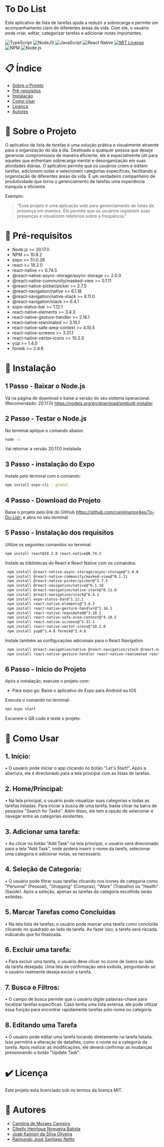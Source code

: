 # To Do List

Este aplicativo de lista de tarefas ajuda a reduzir a sobrecarga e permite um acompanhamento claro de diferentes áreas da vida. Com ele, o usuário pode criar, editar, categorizar tarefas e adicionar notas importantes.

![TypeScript](https://img.shields.io/badge/typescript-%23007ACC.svg?style=for-the-badge&logo=typescript&logoColor=white)
![NodeJS](https://img.shields.io/badge/node.js-6DA55F?style=for-the-badge&logo=node.js&logoColor=white)
![JavaScript](https://img.shields.io/badge/javascript-%23323330.svg?style=for-the-badge&logo=javascript&logoColor=%23F7DF1E)
![React Native](https://img.shields.io/badge/react_native-%2320232a.svg?style=for-the-badge&logo=react&logoColor=%2361DAFB)
[![MIT License](https://img.shields.io/badge/license-MIT-green.svg)](https://opensource.org/licenses/MIT)
![NPM](https://img.shields.io/badge/NPM-%23CB3837.svg?style=for-the-badge&logo=npm&logoColor=white)
![Node.js](https://img.shields.io/badge/Node.js-v20.17.0-brightgreen)

# 📋 Índice
- [Sobre o Projeto](#sobre-o-projeto)
- [Pré-requisitos](#pré-requisitos)
- [Instalação](#instalação)
- [Como Usar](#como-usar)
- [Licença](#licença)
- [Autores](#autores)

# 📝 Sobre o Projeto

O aplicativo de lista de tarefas é uma solução prática e visualmente atraente para a organização do dia a dia. Destinado a qualquer pessoa que deseje gerenciar compromissos de maneira eficiente, ele é especialmente útil para aqueles que enfrentam sobrecarga mental e desorganização em suas atividades diárias.
O aplicativo permite que os usuários criem e editem tarefas, adicionem notas e selecionem categorias específicas, facilitando a organização de diferentes áreas da vida. É um verdadeiro companheiro de produtividade que torna o gerenciamento de tarefas uma experiência tranquila e eficiente.

Exemplo:
> "Esse projeto é uma aplicação web para gerenciamento de listas de presença em eventos. Ele permite que os usuários registrem suas presenças e visualizem relatórios sobre a frequência."

# 🔧 Pré-requisitos

- Node.js >= 20.17.0
- NPM >= 10.8.2
- expo >= 51.0.28
- react >= 18.2.0
- react-native >= 0.74.5
- @react-native-async-storage/async-storage >= 2.0.0
- @react-native-community/masked-view >= 0.1.11
- @react-native-picker/picker >= 2.7.5
- @react-navigation/native >= 6.1.18
- @react-navigation/native-stack >= 6.11.0
- @react-navigation/stack >= 6.4.1
- expo-status-bar >= 1.12.1
- react-native-elements >= 3.4.3
- react-native-gesture-handler >= 2.16.1
- react-native-reanimated >= 3.10.1
- react-native-safe-area-context >= 4.10.5
- react-native-screens >= 3.31.1
- react-native-vector-icons >= 10.2.0
- yup >= 1.4.0
- formik >= 2.4.6

# 🚀 Instalação

## 1 Passo - Baixar o Node.js

Vá na página de download e baixe a versão do seu sistema operacional. (Recomendado: 20.17.0)
https://nodejs.org/en/download/prebuilt-installer

## 2 Passo - Testar o Node.js 

No terminal aplique o comando abaixo:
```bash
node -v
```
Vai retornar a versão 20.17.0 instalada

## 3 Passo - instalação do Expo

Instale pelo terminal com o comando:
```bash
npm install expo-cli --global
```
## 4 Passo - Download do Projeto

Baixe o projeto pelo link do GitHub
https://github.com/carolinamor4es/To-Do-List-
e abra no seu terminal

## 5 Passo - Instalação dos requisitos

Utilize os seguintes comandos no terminal:

```bash
npm install react@18.2.0 react-native@0.74.5
```

Instale as bibliotecas do React e React Native com os comandos:

```bash
 npm install @react-native-async-storage/async-storage@^2.0.0
 npm install @react-native-community/masked-view@^0.1.11
 npm install @react-native-picker/picker@^2.7.5
 npm install @react-navigation/native@^6.1.18
 npm install @react-navigation/native-stack@^6.11.0
 npm install @react-navigation/stack@^6.4.1
 npm install expo-status-bar@^1.12.1
 npm install react-native-elements@^3.4.3
 npm install react-native-gesture-handler@^2.16.1
 npm install react-native-reanimated@^3.10.1
 npm install react-native-safe-area-context@^4.10.5
 npm install react-native-screens@^3.31.1
 npm install react-native-vector-icons@^10.2.0
 npm install yup@^1.4.0 formik@^2.4.6
```
Instale também as configurações adicionais para o React Navigation

```bash
 npm install @react-navigation/native @react-navigation/stack @react-navigation/native-stack react-native-screens react-native-safe-area-context
 npm install react-native-gesture-handler react-native-reanimated react-native-screens react-native-safe-area-context @react-native-community/masked-view
```

## 6 Passo - Inicio do Projeto

Após a instalação, execute o projeto com:

- Para expo go:
Baixe o aplicativo do Expo para Android ou IOS

Execute o comando no terminal:
```bash
npx expo start
```
Escaneie o QR code e teste o projeto.

# 📃 Como Usar

## 1. Início:
•	O usuário pode iniciar o app clicando no botão "Let's Start!". Após a abertura,  ele é direcionado para a tela principal com as listas de tarefas.

## 2. Home/Principal:
•	Na tela principal, o usuário pode visualizar suas categorias e todas as tarefas listadas. Para iniciar a busca de uma tarefa, basta clicar na barra de pesquisa "Search for Tasks". Além disso, ele tem a opção de selecionar e navegar entre as categorias existentes.

## 3. Adicionar uma tarefa:
•	Ao clicar no botão "Add Task" na tela principal, o usuário será direcionado para a tela "Add Task", onde poderá inserir o nome da tarefa, selecionar uma categoria e adicionar notas, se necessário.

## 4. Seleção de Categoria:
•	O usuário pode filtrar suas tarefas clicando nos ícones de categoria como "Personal" (Pessoal), "Shopping" (Compras), "Work" (Trabalho) ou "Health" (Saúde). Após a seleção, apenas as tarefas da categoria escolhida serão exibidas.

## 5. Marcar Tarefas como Concluídas
•	Na tela lista de tarefas, o usuário pode marcar uma tarefa como concluída clicando no quadrado ao lado da tarefa. Ao fazer isso, a tarefa será riscada, indicando que foi finalizada.

## 6. Excluir uma tarefa:
•	Para excluir uma tarefa, o usuário deve clicar no ícone de lixeira ao lado da tarefa desejada. Uma tela de confirmação será exibida, perguntando se o usuário realmente deseja excluir a tarefa.

## 7. Busca e Filtros:
•	O campo de busca permite que o usuário digite palavras-chave para localizar tarefas específicas. Caso tenha uma lista extensa, ele pode utilizar essa função para encontrar rapidamente tarefas pelo nome ou categoria.

## 8. Editando uma Tarefa
•	O usuário pode editar uma tarefa tocando diretamente na tarefa listada. Isso permitirá a alteração de detalhes, como o nome ou a categoria da tarefa. Após realizar as modificações, ele deverá confirmar as mudanças pressionando o botão "Update Task".

# ✔️ Licença

Este projeto está licenciado sob os termos da licença MIT.

# 👥 Autores

- [Carolina de Moraes Carneiro](https://github.com/carolinamor4es)
- [Cibelly Henrique Nogueira Batista](https://github.com/cibellyhnb)
- [Joab Kaimon da Silva Oliveira](https://github.com/JoabKaimon)
- [Raimundo José Santiago Netto](https://github.com/HidrocarboNetto)
